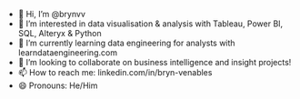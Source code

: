- 👋 Hi, I’m @brynvv
- 👀 I’m interested in data visualisation & analysis with Tableau, Power BI, SQL, Alteryx & Python
- 🌱 I’m currently learning data engineering for analysts with learndataengineering.com
- 💞️ I’m looking to collaborate on business intelligence and insight projects!
- 📫 How to reach me: linkedin.com/in/bryn-venables
- 😄 Pronouns: He/Him
<!-- - ⚡ Fun fact: -->

<!---
brynvv/brynvv is a ✨ special ✨ repository because its `README.md` (this file) appears on your GitHub profile.
You can click the Preview link to take a look at your changes.
--->
